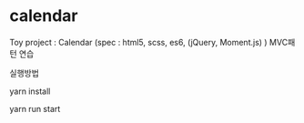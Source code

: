 # calendar

Toy project : Calendar (spec : html5, scss, es6, (jQuery, Moment.js) )
MVC패턴 연습

실행방법

yarn install

yarn run start
